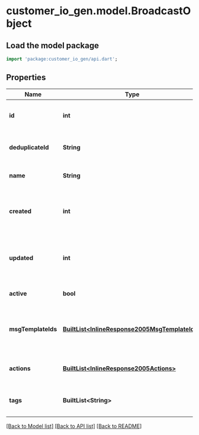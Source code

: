 # customer_io_gen.model.BroadcastObject

## Load the model package
```dart
import 'package:customer_io_gen/api.dart';
```

## Properties
Name | Type | Description | Notes
------------ | ------------- | ------------- | -------------
**id** | **int** | The identifier for a broadcast. | [optional] 
**deduplicateId** | **String** | A completely unique CIO identifier. | [optional] 
**name** | **String** | The name of the broadcast. | [optional] 
**created** | **int** | The date time when the referenced ID was created. | [optional] 
**updated** | **int** | The date time when the referenced ID was last updated. | [optional] 
**active** | **bool** | If true, the broadcast is active. | [optional] 
**msgTemplateIds** | [**BuiltList&lt;InlineResponse2005MsgTemplateIds&gt;**](InlineResponse2005MsgTemplateIds.md) | Indicates the message template(s) used in this broadcast. | [optional] 
**actions** | [**BuiltList&lt;InlineResponse2005Actions&gt;**](InlineResponse2005Actions.md) | A list of actions used by the broadcast. | [optional] 
**tags** | **BuiltList&lt;String&gt;** | An array of tags you set on this broadcast. | [optional] 

[[Back to Model list]](../README.md#documentation-for-models) [[Back to API list]](../README.md#documentation-for-api-endpoints) [[Back to README]](../README.md)


